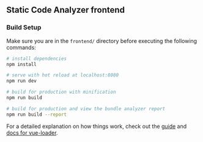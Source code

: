 ## Static Code Analyzer frontend

### Build Setup

Make sure you are in the `frontend/` directory before executing the following
commands:

``` bash
# install dependencies
npm install

# serve with hot reload at localhost:8080
npm run dev

# build for production with minification
npm run build

# build for production and view the bundle analyzer report
npm run build --report
```

For a detailed explanation on how things work, check out the
[guide](http://vuejs-templates.github.io/webpack/) and [docs for
vue-loader](http://vuejs.github.io/vue-loader).
